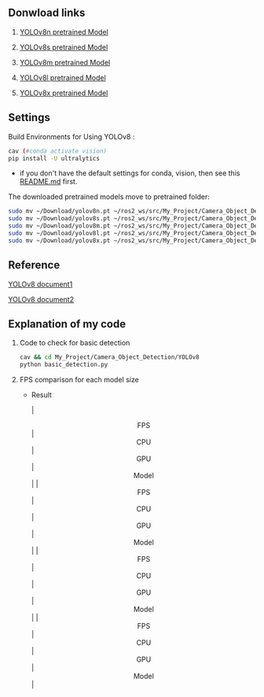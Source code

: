 ## Donwload links
1. [YOLOv8n pretrained Model](https://github.com/ultralytics/assets/releases/download/v8.1.0/yolov8n.pt)

2. [YOLOv8s pretrained Model](https://github.com/ultralytics/assets/releases/download/v8.1.0/yolov8s.pt)

3. [YOLOv8m pretrained Model](https://github.com/ultralytics/assets/releases/download/v8.1.0/yolov8m.pt)

4. [YOLOv8l pretrained Model](https://github.com/ultralytics/assets/releases/download/v8.1.0/yolov8l.pt)

5. [YOLOv8x pretrained Model](https://github.com/ultralytics/assets/releases/download/v8.1.0/yolov8x.pt)

## Settings
Build Environments for Using YOLOv8 :
```bash
cav (#conda activate vision)
pip install -U ultralytics
```
* if you don't have the default settings for conda, vision, then see this [README.md](../README.md) first.

The downloaded pretrained models move to pretrained folder:
```bash
sudo mv ~/Download/yolov8n.pt ~/ros2_ws/src/My_Project/Camera_Object_Detection/YOLOv8/pretrained/
sudo mv ~/Download/yolov8s.pt ~/ros2_ws/src/My_Project/Camera_Object_Detection/YOLOv8/pretrained/
sudo mv ~/Download/yolov8m.pt ~/ros2_ws/src/My_Project/Camera_Object_Detection/YOLOv8/pretrained/
sudo mv ~/Download/yolov8l.pt ~/ros2_ws/src/My_Project/Camera_Object_Detection/YOLOv8/pretrained/
sudo mv ~/Download/yolov8x.pt ~/ros2_ws/src/My_Project/Camera_Object_Detection/YOLOv8/pretrained/
```

## Reference
[YOLOv8 document1](https://docs.ultralytics.com/ko/modes/predict/)

[YOLOv8 document2](https://docs.ultralytics.com/ko/reference/engine/results/#ultralytics.engine.results.Results)

## Explanation of my code
1. Code to check for basic detection 
	```bash
	cav && cd My_Project/Camera_Object_Detection/YOLOv8
	python basic_detection.py
	```

2. FPS comparison for each model size
	* Result

		|<center>FPS</center>|<center>CPU</center>|<center>GPU</center>|<center>Model</center>|
		|<center>FPS</center>|<center>CPU</center>|<center>GPU</center>|<center>Model</center>|
		|<center>FPS</center>|<center>CPU</center>|<center>GPU</center>|<center>Model</center>|
		|<center>FPS</center>|<center>CPU</center>|<center>GPU</center>|<center>Model</center>|